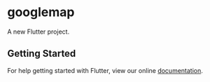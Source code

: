 # googlemap

A new Flutter project.

## Getting Started

For help getting started with Flutter, view our online
[documentation](https://flutter.io/).
